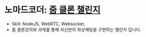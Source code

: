 # 노마드코더: [줌 클론 챌린지](https://nomadcoders.co/noom-challenge)

 * Skill: NodeJS, WebRTC, Websocket, 
 * 줌 클론강의와 과제를 통해 자신만의 화상채팅을 구현하는 챌린지 입니다.

